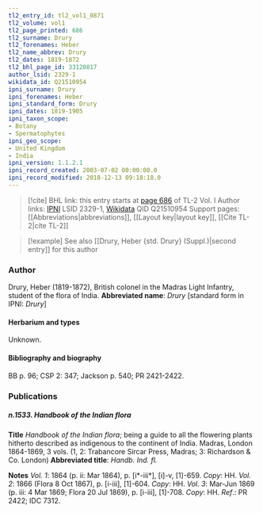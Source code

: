 ```yaml
---
tl2_entry_id: tl2_vol1_0871
tl2_volume: vol1
tl2_page_printed: 686
tl2_surname: Drury
tl2_forenames: Heber
tl2_name_abbrev: Drury
tl2_dates: 1819-1872
tl2_bhl_page_id: 33120817
author_lsid: 2329-1
wikidata_id: Q21510954
ipni_surname: Drury
ipni_forenames: Heber
ipni_standard_form: Drury
ipni_dates: 1819-1905
ipni_taxon_scope: 
- Botany
- Spermatophytes
ipni_geo_scope: 
- United Kingdom
- India
ipni_version: 1.1.2.1
ipni_record_created: 2003-07-02 00:00:00.0
ipni_record_modified: 2018-12-13 09:18:18.0
---
```


> [!cite] BHL link: this entry starts at [page 686](https://www.biodiversitylibrary.org/page/33120817) of TL-2 Vol. I
> Author links: [IPNI](https://www.ipni.org/a/2329-1) LSID 2329-1, [Wikidata](https://www.wikidata.org/wiki/Q21510954) QID Q21510954
> Support pages: [[Abbreviations|abbreviations]], [[Layout key|layout key]], [[Cite TL-2|cite TL-2]]

> [!example] See also [[Drury, Heber {std. Drury} (Suppl.)|second entry]] for this author

### Author

Drury, Heber (1819-1872), British colonel in the Madras Light Infantry, student of the flora of India. 
**Abbreviated name**: *Drury* \[standard form in IPNI: *Drury*\]

#### Herbarium and types

Unknown.

#### Bibliography and biography

BB p. 96; CSP 2: 347; Jackson p. 540; PR 2421-2422.

### Publications

##### n.1533. Handbook of the Indian flora

**Title**
*Handbook of the Indian flora*; being a guide to all the flowering plants hitherto described as indigenous to the continent of India. Madras, London 1864-1869, 3 vols. (1, 2: Trabancore Sircar Press, Madras; 3: Richardson & Co. London)
**Abbreviated title**: *Handb. Ind. fl.*

**Notes**
*Vol. 1*: 1864 (p. ii: Mar 1864), p. \[i\*-iii\*\], \[i\]-v, \[1\]-659. *Copy*: HH.
*Vol. 2*: 1866 (Flora 8 Oct 1867), p. \[i-iii\], \[1\]-604. *Copy*: HH.
*Vol. 3*: Mar-Jun 1869 (p. iii: 4 Mar 1869; Flora 20 Jul 1869), p. \[i-iii\], \[1\]-708. *Copy*: HH.
*Ref*.: PR 2422; IDC 7312.

